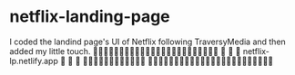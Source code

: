 # netflix-landing-page
I coded the landind page's UI of Netflix following TraversyMedia and then added my little touch.
🚀🚀🚀🚀🚀🚀🚀🚀🚀🚀🚀🚀🚀🚀🚀🚀🚀🚀🚀🚀🚀🚀🚀🚀
🔗 🔗 🔗  netflix-lp.netlify.app 🔗 🔗 🔗 🚀🚀🚀🚀🚀🚀🚀🚀🚀🚀🚀🚀
🚀🚀🚀🚀🚀🚀🚀🚀🚀🚀🚀🚀🚀🚀🚀🚀🚀🚀🚀🚀🚀🚀🚀🚀

